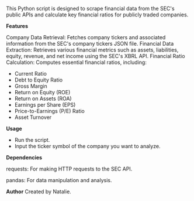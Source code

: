 This Python script is designed to scrape financial data from the SEC's public APIs and calculate key financial ratios for publicly traded companies.


**Features** 

Company Data Retrieval: Fetches company tickers and associated information from the SEC's company tickers JSON file.
Financial Data Extraction: Retrieves various financial metrics such as assets, liabilities, equity, revenue, and net income using the SEC's XBRL API. 
Financial Ratio Calculation: Computes essential financial ratios, including:
 * Current Ratio
 * Debt to Equity Ratio
 * Gross Margin
 * Return on Equity (ROE)
 * Return on Assets (ROA)
 * Earnings per Share (EPS)
 * Price-to-Earnings (P/E) Ratio
 * Asset Turnover


**Usage** 
* Run the script.
* Input the ticker symbol of the company you want to analyze.



**Dependencies** 

requests: For making HTTP requests to the SEC API.

pandas: For data manipulation and analysis.


**Author** 
Created by Natalie.

